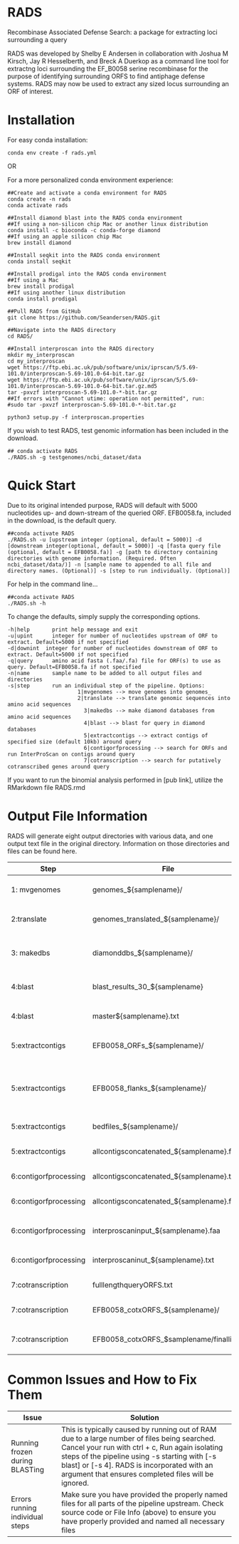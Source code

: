 # RADS
Recombinase Associated Defense Search: a package for extracting loci surrounding a query


RADS was developed by Shelby E Andersen in collaboration with Joshua M Kirsch, Jay R Hesselberth, and Breck A Duerkop as a command line tool for extractng loci surrounding the EF_B0058 serine recombinase for the purpose of identifying surrounding ORFS to find antiphage defense systems. RADS may now be used to extract any sized locus surrounding an ORF of interest.

# Installation
For easy conda installation:

```{bash}
conda env create -f rads.yml
```

OR

For a more personalized conda environment experience:
```{bash}
##Create and activate a conda environment for RADS
conda create -n rads
conda activate rads

##Install diamond blast into the RADS conda environment
##If using a non-silicon chip Mac or another linux distribution
conda install -c bioconda -c conda-forge diamond
##If using an apple silicon chip Mac
brew install diamond

##Install seqkit into the RADS conda environment
conda install seqkit

##Install prodigal into the RADS conda environment
##If using a Mac
brew install prodigal
##If using another linux distribution
conda install prodigal

##Pull RADS from GitHub
git clone https://github.com/Seandersen/RADS.git

##Navigate into the RADS directory
cd RADS/

##Install interproscan into the RADS directory
mkdir my_interproscan
cd my_interproscan
wget https://ftp.ebi.ac.uk/pub/software/unix/iprscan/5/5.69-101.0/interproscan-5.69-101.0-64-bit.tar.gz
wget https://ftp.ebi.ac.uk/pub/software/unix/iprscan/5/5.69-101.0/interproscan-5.69-101.0-64-bit.tar.gz.md5
tar -pxvzf interproscan-5.69-101.0-*-bit.tar.gz
##If errors with "Cannot utime: operation not permitted", run:
#sudo tar -pxvzf interproscan-5.69-101.0-*-bit.tar.gz

python3 setup.py -f interproscan.properties
```

If you wish to test RADS, test genomic information has been included in the download.
```{bash}
## conda activate RADS
./RADS.sh -g testgenomes/ncbi_dataset/data
```

# Quick Start
Due to its original intended purpose, RADS will default with 5000 nucleotides up- and down-stream of the queried ORF. EFB0058.fa, included in the download, is the default query. 

```{bash}
##conda activate RADS
./RADS.sh -u [upstream integer (optional, default = 5000)] -d [downstream integer(optional, default = 5000)] -q [fasta query file (optional, default = EFB0058.fa)] -g [path to directory containing directories with genome information. (Required. Often ncbi_dataset/data/)] -n [sample name to appended to all file and directory names. (Optional)] -s [step to run individually. (Optional)]
```

For help in the command line...
```{bash}
##conda activate RADS
./RADS.sh -h
```

To change the defaults, simply supply the corresponding options.
```{bash}
-h|help		  print help message and exit
-u|upint	  integer for number of nucleotides upstream of ORF to extract. Default=5000 if not specified
-d|downint	integer for number of nucleotides downstream of ORF to extract. Default=5000 if not specified
-q|query	  amino acid fasta (.faa/.fa) file for ORF(s) to use as query. Default=EFB0058.fa if not specified
-n|name		  sample name to be added to all output files and directories
-s|step		  run an individual step of the pipeline. Options:
         			  1|mvgenomes --> move genomes into genomes_
         			  2|translate --> translate genomic sequences into amino acid sequences
				        3|makedbs --> make diamond databases from amino acid sequences
				        4|blast --> blast for query in diamond databases
				        5|extractcontigs --> extract contigs of specified size (default 10kb) around query
				        6|contigorfprocessing --> search for ORFs and run InterProScan on contigs around query
				        7|cotranscription --> search for putatively cotranscribed genes around query
```

If you want to run the binomial analysis performed in [pub link], utilize the RMarkdown file RADS.rmd

# Output File Information
RADS will generate eight output directories with various data, and one output text file in the original directory. Information on those directories and files can be found here.

|Step |File | Data Contained |
| --- | --- | ---|
| 1: mvgenomes | genomes_${samplename}/ | genomic .fna files parsed from the input genomes directory supplied by -g |
| 2:translate | genomes_translated_${samplename}/ | genomes translated into amino acid fasta (.faa) files by prodigal |
| 3: makedbs | diamonddbs_${samplename}/ | Diamond blast databases generated from amino acid fasta files to be used to blast against |
| 4:blast | blast_results_30_${samplename} | 30% amino acid identity hits of query supplied by -q or EF_B0058 (default) |
| 4:blast | master${samplename}.txt | list of all blast results concatenated from all genomes |
| 5:extractcontigs | EFB0058_ORFs_${samplename}/ | list of ORF IDs and coordinates containing query (EFB0058 default) |
| 5:extractcontigs | EFB0058_flanks_${samplename}/ | files of flanks coordinates. Size defaults to 5000nt up- and down-stream. Can be changed by providing integers with options -u and -d |
| 5:extractcontigs | bedfiles_${samplename}/ | bed files used by seqkit for contig extraction |
| 5:extractcontigs | allcontigsconcatenated_${samplename}.fna | all RADS output contigs as nucleic acids in a single .fna file |
| 6:contigorfprocessing | allcontigsconcatenated_${samplename}.txt | all RADS output contigs' ORF coordinates |
| 6:contigorfprocessing | allcontigsconcatenated_${samplename}.faa | all RADS output contigs translated to protein sequences |
| 6:contigorfprocessing |interproscaninput_${samplename}.faa | allcontigsconcatenated_.faa without * for use by interproscan |
| 6:contigorfprocessing | interproscaninut_${samplename}.txt | output of interproscan - all available domain data for proteins in RADS contigs |
| 7:cotranscription | fulllengthqueryORFS.txt | query ORFs with the flank coordinates in the IDs |
| 7:cotranscription | EFB0058_cotxORFS_${samplename}/ | contains file manipulations of obtaining ORFs downstream of query |
| 7:cotranscription | EFB0058_cotxORFS_$samplename/finallists/ | contains list of likely cotranscribed ORFs for each input genome |

# Common Issues and How to Fix Them
| Issue | Solution |
| --- | --- |
| Running frozen during BLASTing | This is typically caused by running out of RAM due to a large number of files being searched. Cancel your run with ctrl + c, Run again isolating steps of the pipeline using -s starting with [-s blast] or [-s 4]. RADS is incorporated with an argument that ensures completed files will be ignored.|
| Errors running individual steps | Make sure you have provided the properly named files for all parts of the pipeline upstream. Check source code or File Info (above) to ensure you have properly provided and named all necessary files |

